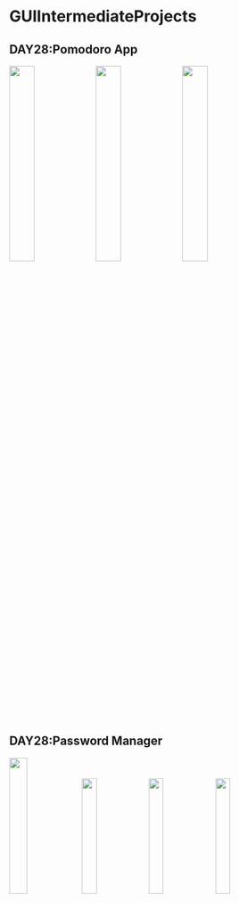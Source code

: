 # GUIIntermediateProjects
## DAY28:Pomodoro App
<img src="https://user-images.githubusercontent.com/25672951/108796956-f8044000-75c4-11eb-9439-8b52b80de7e4.png" width="30%"></img> <img src="https://user-images.githubusercontent.com/25672951/108796954-f6d31300-75c4-11eb-9062-97dad1022a58.png" width="30%"></img> <img src="https://user-images.githubusercontent.com/25672951/108796961-f9356d00-75c4-11eb-8ada-8c0de1022f68.png" width="30%"></img> 
## DAY28:Password Manager
<img src="https://user-images.githubusercontent.com/25672951/108797323-ea02ef00-75c5-11eb-91ee-52e4dd22452b.png" width="25%"></img> <img src="https://user-images.githubusercontent.com/25672951/108797330-ec654900-75c5-11eb-97d0-485ff4600932.png" width="23%"></img> <img src="https://user-images.githubusercontent.com/25672951/108797328-eb341c00-75c5-11eb-818a-c9078772dd5f.png" width="23%"></img> <img src="https://user-images.githubusercontent.com/25672951/108797605-862cf600-75c6-11eb-82f2-e49bfa33f23e.png" width="23%"></img> 
